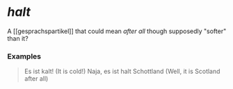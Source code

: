 # *halt*
A [[gesprachspartikel]] that could mean *after all* though supposedly "softer" than it?

### Examples
> Es ist kalt! (It is cold!)
> Naja, es ist halt Schottland (Well, it is Scotland after all)
